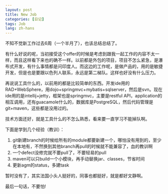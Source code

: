 ```yaml
---
layout: post
title: New Job
categories: [日记]
tags: Job
lang: zh-hans
---
```

不知不觉新工作过去6周（一个半月了），也该总结总结了。

有什么好说的呢，当初接受这个offer的时候是考虑到跟我一起工作的内容不太一样，而且这样看下来也的确不一样。以前都是外包的项目，项目不怎么紧急，是瀑布式开发，有什么事情都是问印度人。而这边的工作呢，是做产品的，用的是敏捷开发，但是也是要跟以色列人联系，永远是第二梯队。这样也好没有什么压力。

再说说工具什么的，以前用的都是比较简单的东西。开发ide用的RAD+WebSphere，用dojo+springmvc+mybatis+sqlserver，然后是svn。现在ide用的是intellij+jetty，框架也是springmvc，主要是restful API，application的相互调用，还有guacamole什么的，数据库是PostgreSQL，然后代码管理是git+maven，这些都是没用过的。

技术方面还好，就是工具什么的不怎么熟悉，看来要一直学习不能掉队啊。

下面是学到几个经验（教训）：

1. git新建branch的时候给所有的module都要新建一个，哪怕没有用到的，至少在本地有，不然换到其他branch再pull的时候就不能兼容了，血的教训啊
2. 一个defect没修完就不要pull了，不要轻易的pull
3. maven可以只build一个小模块，再手动替换jar、classes，节省时间
4. 更新agm的status，多建task

暂时没有了，其实法国小头人挺好的，同事也都挺好，就是都好文静啊。

最后一句话，不要怕!